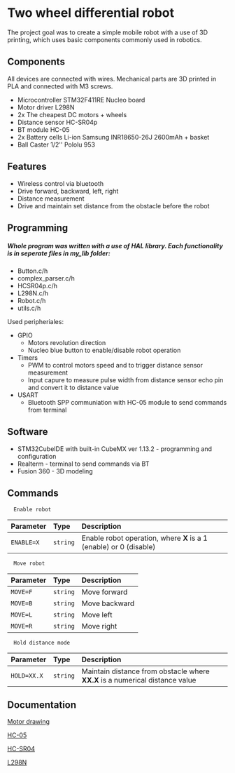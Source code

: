 
# Two wheel differential robot

The project goal was to create a simple mobile robot with a use of 3D printing, which uses basic components commonly used in robotics.

## Components

All devices are connected with wires. Mechanical parts are 3D printed in PLA and connected with M3 screws.
- Microcontroller STM32F411RE Nucleo board
- Motor driver L298N
- 2x The cheapest DC motors + wheels
- Distance sensor HC-SR04p
- BT module HC-05
- 2x Battery cells Li-ion Samsung INR18650-26J 2600mAh + basket
- Ball Caster 1/2'' Pololu 953

## Features

- Wireless control via bluetooth
- Drive forward, backward, left, right
- Distance measurement
- Drive and maintain set distance from the obstacle before the robot


## Programming

##### Whole program was written with a use of HAL library. Each functionality is in seperate files in my_lib folder:
- Button.c/h
- complex_parser.c/h 
- HCSR04p.c/h 
- L298N.c/h 
- Robot.c/h 
- utils.c/h

Used peripheriales:
- GPIO 
    - Motors revolution direction
    - Nucleo blue button to enable/disable robot operation
- Timers 
    - PWM to control motors speed and to trigger distance sensor measurement
    - Input capure to measure pulse width from distance sensor echo pin and convert it to distance value
- USART
    - Bluetooth SPP communiation with HC-05 module to send commands from terminal
## Software

- STM32CubeIDE with built-in CubeMX ver 1.13.2 - programming and configuration
- Realterm - terminal to send commands via BT
- Fusion 360 - 3D modeling
## Commands

```http
  Enable robot
```

| Parameter | Type     | Description                       |
| :-------- | :------- | :-------------------------------- |
| `ENABLE=X`      | `string` | Enable robot operation, where **X** is a 1 (enable) or 0 (disable) |


```http
  Move robot
```

| Parameter | Type     | Description                |
| :-------- | :------- | :------------------------- |
| `MOVE=F` | `string` | Move forward |
| `MOVE=B` | `string` | Move backward |
| `MOVE=L` | `string` | Move left |
| `MOVE=R` | `string` | Move right |

```http
  Hold distance mode
```

| Parameter | Type     | Description                       |
| :-------- | :------- | :-------------------------------- |
| `HOLD=XX.X`      | `string` | Maintain distance from obstacle where **XX.X** is a numerical distance value |


## Documentation

[Motor drawing](https://cdn.sparkfun.com/datasheets/Robotics/DG01D.pdf)

[HC-05](https://components101.com/sites/default/files/component_datasheet/HC-05%20Datasheet.pdf)

[HC-SR04](https://web.eece.maine.edu/~zhu/book/lab/HC-SR04%20User%20Manual.pdf)

[L298N](https://cnc1.lv/PDF%20FILES/L298N%20Motor%20Driver%20manual.pdf)



